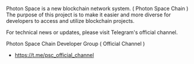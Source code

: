 Photon Space is a new blockchain network system. ( Photon Space Chain )
The purpose of this project is to make it easier and more diverse for developers to access and utilize blockchain projects.

For technical news or updates, please visit Telegram's official channel.

Photon Space Chain Developer Group ( Official Channel )
- https://t.me/psc_official_channel

